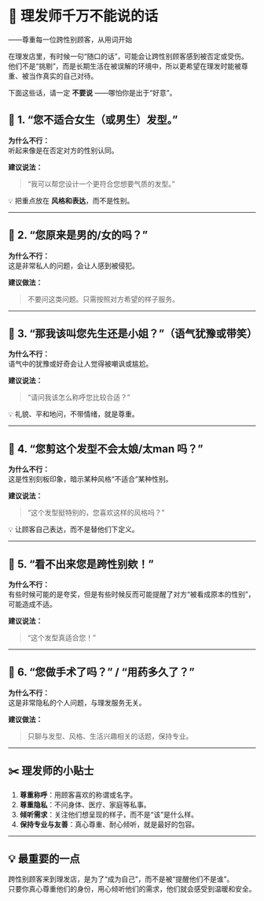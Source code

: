 # 💬 理发师千万不能说的话  

——尊重每一位跨性别顾客，从用词开始

在理发店里，有时候一句“随口的话”，可能会让跨性别顾客感到被否定或受伤。  
他们不是“挑剔”，而是长期生活在被误解的环境中，所以更希望在理发时能被尊重、被当作真实的自己对待。

下面这些话，请一定 **不要说** ——哪怕你是出于“好意”。


## 🚫 1. “您不适合女生（或男生）发型。”
**为什么不行：**  
听起来像是在否定对方的性别认同。

**建议说法：**  
> “我可以帮您设计一个更符合您想要气质的发型。”

💡 把重点放在 **风格和表达**，而不是性别。

---

## 🚫 2. “您原来是男的/女的吗？”
**为什么不行：**  
这是非常私人的问题，会让人感到被侵犯。

**建议做法：**  
> 不要问这类问题。只需按照对方希望的样子服务。

---

## 🚫 3. “那我该叫您先生还是小姐？”（语气犹豫或带笑）
**为什么不行：**  
语气中的犹豫或好奇会让人觉得被嘲讽或尴尬。

**建议说法：**  
> “请问我该怎么称呼您比较合适？”

💡 礼貌、平和地问，不带情绪，就是尊重。

---

## 🚫 4. “您剪这个发型不会太娘/太man 吗？”
**为什么不行：**  
这是性别刻板印象，暗示某种风格“不适合”某种性别。

**建议说法：**  
> “这个发型挺特别的，您喜欢这样的风格吗？”

💡 让顾客自己表达，而不是替他们下定义。

---

## 🚫 5. “看不出来您是跨性别欸！”
**为什么不行：**  
有些时候可能的是夸奖，但是有些时候反而可能提醒了对方“被看成原本的性别”，可能造成不适。

**建议说法：**  
> “这个发型真适合您！”

---

## 🚫 6. “您做手术了吗？” / “用药多久了？”
**为什么不行：**  
这是非常隐私的个人问题，与理发服务无关。

**建议做法：**  
> 只聊与发型、风格、生活兴趣相关的话题，保持专业。

---

## ✂️ 理发师的小贴士

1. **尊重称呼**：用顾客喜欢的称谓或名字。  
2. **尊重隐私**：不问身体、医疗、家庭等私事。  
3. **倾听需求**：关注他们想呈现的样子，而不是“该”是什么样。  
4. **保持专业与友善**：真心尊重、耐心倾听，就是最好的包容。

---

## 💡 最重要的一点

跨性别顾客来到理发店，是为了“成为自己”，而不是被“提醒他们不是谁”。  
只要你真心尊重他们的身份，用心倾听他们的需求，他们就会感受到温暖和安全。


